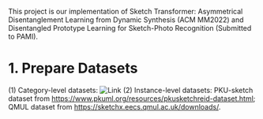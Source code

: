 This project is our implementation of Sketch Transformer: Asymmetrical Disentanglement Learning from Dynamic Synthesis (ACM MM2022) and Disentangled Prototype Learning for Sketch-Photo
Recognition (Submitted to PAMI).

# 1. Prepare Datasets
(1) Category-level datasets: ![Link](https://github.com/huangzongheng/MATHM)
(2) Instance-level datasets: PKU-sketch dataset from https://www.pkuml.org/resources/pkusketchreid-dataset.html; QMUL dataset from https://sketchx.eecs.qmul.ac.uk/downloads/.
